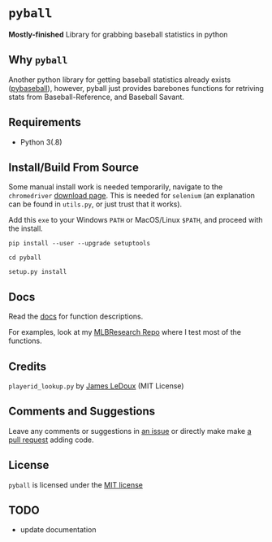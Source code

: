 # `pyball`

**Mostly-finished** Library for grabbing baseball statistics in python

## Why `pyball`

Another python library for getting baseball statistics already exists ([pybaseball](https://github.com/jldbc/pybaseball)), however, pyball just provides barebones functions for retriving stats from Baseball-Reference, and Baseball Savant.

## Requirements
- Python 3(.8)

## Install/Build From Source
Some manual install work is needed temporarily, navigate to the `chromedriver` [download page](https://chromedriver.chromium.org/downloads). This is needed for `selenium` (an explanation can be found in `utils.py`, or just trust that it works).

Add this `exe` to your Windows `PATH` or MacOS/Linux `$PATH`, and proceed with the install.

```
pip install --user --upgrade setuptools

cd pyball

setup.py install
```

## Docs

Read the [docs](https://gdifiore.github.io/pyball/docs/pyball/index.html) for function descriptions.

For examples, look at my [MLBResearch Repo](https://github.com/gdifiore/MLBResearch/blob/main/Parse_BBRef_Table/bbref_table.ipynb) where I test most of the functions.

## Credits

`playerid_lookup.py` by [James LeDoux](https://github.com/jldbc/pybaseball) (MIT License)

## Comments and Suggestions
Leave any comments or suggestions in [an issue](https://github.com/SummitCode/pyball/issues/new) or directly make make [a pull request](https://github.com/SummitCode/pyball/compare) adding code.

## License

`pyball` is licensed under the [MIT license](https://github.com/SummitCode/pyball/blob/master/LICENSE)

## TODO
- update documentation
